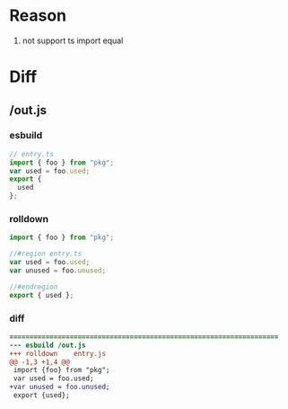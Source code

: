 # Reason
1. not support ts import equal
# Diff
## /out.js
### esbuild
```js
// entry.ts
import { foo } from "pkg";
var used = foo.used;
export {
  used
};
```
### rolldown
```js
import { foo } from "pkg";

//#region entry.ts
var used = foo.used;
var unused = foo.unused;

//#endregion
export { used };
```
### diff
```diff
===================================================================
--- esbuild	/out.js
+++ rolldown	entry.js
@@ -1,3 +1,4 @@
 import {foo} from "pkg";
 var used = foo.used;
+var unused = foo.unused;
 export {used};

```
